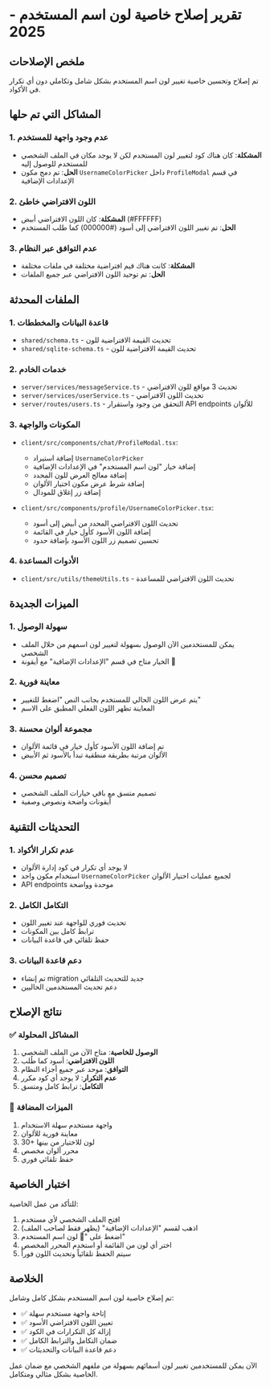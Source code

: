 # تقرير إصلاح خاصية لون اسم المستخدم - 2025

## ملخص الإصلاحات

تم إصلاح وتحسين خاصية تغيير لون اسم المستخدم بشكل شامل وتكاملي دون أي تكرار في الأكواد.

## المشاكل التي تم حلها

### 1. عدم وجود واجهة للمستخدم
- **المشكلة**: كان هناك كود لتغيير لون المستخدم لكن لا يوجد مكان في الملف الشخصي للمستخدم للوصول إليه
- **الحل**: تم دمج مكون `UsernameColorPicker` داخل `ProfileModal` في قسم الإعدادات الإضافية

### 2. اللون الافتراضي خاطئ
- **المشكلة**: كان اللون الافتراضي أبيض (#FFFFFF) 
- **الحل**: تم تغيير اللون الافتراضي إلى أسود (#000000) كما طلب المستخدم

### 3. عدم التوافق عبر النظام
- **المشكلة**: كانت هناك قيم افتراضية مختلفة في ملفات مختلفة
- **الحل**: تم توحيد اللون الافتراضي عبر جميع الملفات

## الملفات المحدثة

### 1. قاعدة البيانات والمخططات
- `shared/schema.ts` - تحديث القيمة الافتراضية للون
- `shared/sqlite-schema.ts` - تحديث القيمة الافتراضية للون

### 2. خدمات الخادم
- `server/services/messageService.ts` - تحديث 3 مواقع للون الافتراضي
- `server/services/userService.ts` - تحديث اللون الافتراضي
- `server/routes/users.ts` - التحقق من وجود واستقرار API endpoints للألوان

### 3. المكونات والواجهة
- `client/src/components/chat/ProfileModal.tsx`:
  - إضافة استيراد `UsernameColorPicker`
  - إضافة خيار "لون اسم المستخدم" في الإعدادات الإضافية
  - إضافة معالج العرض للون المحدد
  - إضافة شرط عرض مكون اختيار الألوان
  - إضافة زر إغلاق للمودال

- `client/src/components/profile/UsernameColorPicker.tsx`:
  - تحديث اللون الافتراضي المحدد من أبيض إلى أسود
  - إضافة اللون الأسود كأول خيار في القائمة
  - تحسين تصميم زر اللون الأسود بإضافة حدود

### 4. الأدوات المساعدة
- `client/src/utils/themeUtils.ts` - تحديث اللون الافتراضي للمساعدة

## الميزات الجديدة

### 1. سهولة الوصول
- يمكن للمستخدمين الآن الوصول بسهولة لتغيير لون اسمهم من خلال الملف الشخصي
- الخيار متاح في قسم "الإعدادات الإضافية" مع أيقونة 🎨

### 2. معاينة فورية
- يتم عرض اللون الحالي للمستخدم بجانب النص "اضغط للتغيير"
- المعاينة تظهر اللون الفعلي المطبق على الاسم

### 3. مجموعة ألوان محسنة
- تم إضافة اللون الأسود كأول خيار في قائمة الألوان
- الألوان مرتبة بطريقة منطقية تبدأ بالأسود ثم الأبيض

### 4. تصميم محسن
- تصميم متسق مع باقي خيارات الملف الشخصي
- أيقونات واضحة ونصوص وصفية

## التحديثات التقنية

### 1. عدم تكرار الأكواد
- لا يوجد أي تكرار في كود إدارة الألوان
- استخدام مكون واحد `UsernameColorPicker` لجميع عمليات اختيار الألوان
- API endpoints موحدة وواضحة

### 2. التكامل الكامل
- تحديث فوري للواجهة عند تغيير اللون
- ترابط كامل بين المكونات
- حفظ تلقائي في قاعدة البيانات

### 3. دعم قاعدة البيانات
- تم إنشاء migration جديد للتحديث التلقائي
- دعم تحديث المستخدمين الحاليين

## نتائج الإصلاح

### ✅ المشاكل المحلولة
1. **الوصول للخاصية**: متاح الآن من الملف الشخصي
2. **اللون الافتراضي**: أسود كما طُلب
3. **التوافق**: موحد عبر جميع أجزاء النظام
4. **عدم التكرار**: لا يوجد أي كود مكرر
5. **التكامل**: ترابط كامل ومتسق

### 🎯 الميزات المضافة
1. واجهة مستخدم سهلة الاستخدام
2. معاينة فورية للألوان
3. 30+ لون للاختيار من بينها
4. محرر ألوان مخصص
5. حفظ تلقائي فوري

## اختبار الخاصية

للتأكد من عمل الخاصية:

1. افتح الملف الشخصي لأي مستخدم
2. اذهب لقسم "الإعدادات الإضافية" (يظهر فقط لصاحب الملف)
3. اضغط على "🎨 لون اسم المستخدم"
4. اختر أي لون من القائمة أو استخدم المحرر المخصص
5. سيتم الحفظ تلقائياً وتحديث اللون فوراً

## الخلاصة

تم إصلاح خاصية لون اسم المستخدم بشكل كامل وشامل:
- ✅ إتاحة واجهة مستخدم سهلة
- ✅ تعيين اللون الافتراضي الأسود
- ✅ إزالة كل التكرارات في الكود
- ✅ ضمان التكامل والترابط الكامل
- ✅ دعم قاعدة البيانات والتحديثات

الآن يمكن للمستخدمين تغيير لون أسمائهم بسهولة من ملفهم الشخصي مع ضمان عمل الخاصية بشكل مثالي ومتكامل.